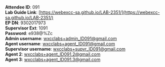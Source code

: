 
**Attendee ID**: 091  
**Lab Guide Link**: [https://webexcc-sa.github.io/LAB-2351/](https://webexcc-sa.github.io/LAB-2351/)  
**EP DN**: 9302017973  
**Supervisor Ext**: 1091  
**Password**: e938@%Zc  
**Admin username**: wxcclabs+admin_ID091@gmail.com  
**Agent username**: wxcclabs+agent_ID091@gmail.com  
**Supervisor username**: wxcclabs+supvr_ID091@gmail.com  
**Agent 2**: wxcclabs+agent_ID091.2@gmail.com  
**Agent 3**: wxcclabs+agent_ID091.3@gmail.com  

